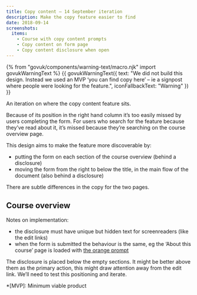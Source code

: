 ```yaml
---
title: Copy content – 14 September iteration
description: Make the copy feature easier to find
date: 2018-09-14
screenshots:
  items:
    - Course with copy content prompts
    - Copy content on form page
    - Copy content disclosure when open
---
```


{% from "govuk/components/warning-text/macro.njk" import govukWarningText %}
{{ govukWarningText({ text: "We did not build this design. Instead we used an MVP ‘you can find copy here’ – ie a signpost where people were looking for the feature.", iconFallbackText: "Warning" }) }}

An iteration on where the copy content feature sits.

Because of its position in the right hand column it’s too easily missed by users completing the form. For users who search for the feature because they’ve read about it, it’s missed because they’re searching on the course overview page.

This design aims to make the feature more discoverable by:

- putting the form on each section of the course overview (behind a disclosure)
- moving the form from the right to below the title, in the main flow of the document (also behind a disclosure)

There are subtle differences in the copy for the two pages.

## Course overview

Notes on implementation:

- the disclosure must have unique but hidden text for screenreaders (like the edit links)
- when the form is submitted the behaviour is the same, eg the ‘About this course’ page is loaded with [the orange prompt](/publish-teacher-training-courses/copy-content-from-another-course-live#copying-content-on-about-this-course)

The disclosure is placed below the empty sections. It might be better above them as the primary action, this might draw attention away from the edit link. We’ll need to test this positioning and iterate.

*[MVP]: Minimum viable product
